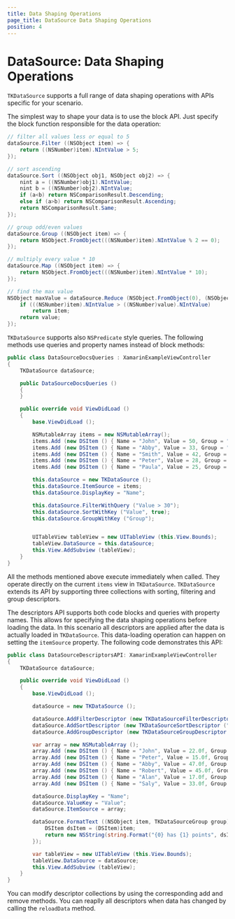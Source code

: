 ```yaml
---
title: Data Shaping Operations
page_title: DataSource Data Shaping Operations
position: 4
---
```


# DataSource: Data Shaping Operations

<code>TKDataSource</code> supports a full range of data shaping operations with APIs specific for your scenario. 

The simplest way to shape your data is to use the block API. Just specify the block function responsible for the data operation:

<snippet id='datasource-data-shaping'/>

<snippet id='datasource-data-shaping-swift'/>

```C#
// filter all values less or equal to 5
dataSource.Filter ((NSObject item) => {
    return ((NSNumber)item).NIntValue > 5;
});

// sort ascending
dataSource.Sort ((NSObject obj1, NSObject obj2) => {
    nint a = ((NSNumber)obj1).NIntValue;
    nint b = ((NSNumber)obj2).NIntValue;
    if (a<b) return NSComparisonResult.Descending; 
    else if (a>b) return NSComparisonResult.Ascending;
    return NSComparisonResult.Same;
});

// group odd/even values
dataSource.Group ((NSObject item) => {
    return NSObject.FromObject(((NSNumber)item).NIntValue % 2 == 0);
});

// multiply every value * 10
dataSource.Map ((NSObject item) => {
    return NSObject.FromObject(((NSNumber)item).NIntValue * 10);
});

// find the max value
NSObject maxValue = dataSource.Reduce (NSObject.FromObject(0), (NSObject item, NSObject value) => {
    if (((NSNumber)item).NIntValue > ((NSNumber)value).NIntValue) 
        return item;
    return value;
});
```

<code>TKDataSource</code> supports also <code>NSPredicate</code> style queries. The following methods use queries and property names instead of block methods:

<snippet id='datasource-predicate-style'/>

<snippet id='datasource-predicate-style-swift'/>

```C#
public class DataSourceDocsQueries : XamarinExampleViewController
{
    TKDataSource dataSource;

    public DataSourceDocsQueries ()
    {
    }

    public override void ViewDidLoad ()
    {
        base.ViewDidLoad ();

        NSMutableArray items = new NSMutableArray();
        items.Add (new DSItem () { Name = "John", Value = 50, Group = "A" });
        items.Add (new DSItem () { Name = "Abby", Value = 33, Group = "A" });
        items.Add (new DSItem () { Name = "Smith", Value = 42, Group = "B" });
        items.Add (new DSItem () { Name = "Peter", Value = 28, Group = "B" });
        items.Add (new DSItem () { Name = "Paula", Value = 25, Group = "B" });

        this.dataSource = new TKDataSource ();
        this.dataSource.ItemSource = items;
        this.dataSource.DisplayKey = "Name";

        this.dataSource.FilterWithQuery ("Value > 30");
        this.dataSource.SortWithKey ("Value", true);
        this.dataSource.GroupWithKey ("Group");


        UITableView tableView = new UITableView (this.View.Bounds);
        tableView.DataSource = this.dataSource;
        this.View.AddSubview (tableView);
    }
}
```

All the methods mentioned above execute immediately when called. They operate directly on the current <code>items</code> view in <code>TKDataSource</code>. <code>TKDataSource</code> extends its API by supporting three collections with sorting, filtering and group descriptors. 

The descriptors API supports both code blocks and queries with property names. This allows for specifying the data shaping operations before loading the data. In this scenario all descriptors are applied after the data is actually loaded in <code>TKDataSource</code>. This data-loading operation can happen on setting the <code>itemSource</code> property. The following code demonstrates this API:

<snippet id='datasource-descriptor'/>

<snippet id='datasource-descriptor-swift'/>

```C#
public class DataSourceDescriptorsAPI: XamarinExampleViewController
{
    TKDataSource dataSource;

    public override void ViewDidLoad ()
    {
        base.ViewDidLoad ();

        dataSource = new TKDataSource ();

        dataSource.AddFilterDescriptor (new TKDataSourceFilterDescriptor ("NOT (Name like 'John')"));
        dataSource.AddSortDescriptor (new TKDataSourceSortDescriptor ("Name", true));
        dataSource.AddGroupDescriptor (new TKDataSourceGroupDescriptor ("Group"));

        var array = new NSMutableArray ();
        array.Add (new DSItem () { Name = "John", Value = 22.0f, Group = "one" });
        array.Add (new DSItem () { Name = "Peter", Value = 15.0f, Group = "one" });
        array.Add (new DSItem () { Name = "Abby", Value = 47.0f, Group = "one" });
        array.Add (new DSItem () { Name = "Robert", Value = 45.0f, Group = "two" });
        array.Add (new DSItem () { Name = "Alan", Value = 17.0f, Group = "two" });
        array.Add (new DSItem () { Name = "Saly", Value = 33.0f, Group = "two" });

        dataSource.DisplayKey = "Name";
        dataSource.ValueKey = "Value";
        dataSource.ItemSource = array;

        dataSource.FormatText ((NSObject item, TKDataSourceGroup group) => {
            DSItem dsItem = (DSItem)item;
            return new NSString(string.Format("{0} has {1} points", dsItem.Name, dsItem.Value));
        });

        var tableView = new UITableView (this.View.Bounds);
        tableView.DataSource = dataSource;
        this.View.AddSubview (tableView);
    }
}
```

You can modify descriptor collections by using the corresponding add and remove methods. You can reaplly all descriptors when data has changed by calling the <code>reloadData</code> method.